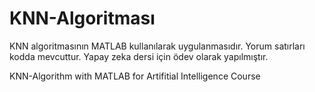 # KNN-Algoritması

KNN algoritmasının MATLAB kullanılarak uygulanmasıdır. Yorum satırları kodda mevcuttur. Yapay zeka dersi için ödev olarak yapılmıştır.

KNN-Algorithm with MATLAB for Artifitial Intelligence Course
